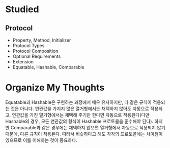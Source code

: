 # Studied

## Protocol
- Property, Method, Initializer
- Protocol Types
- Protocol Composition
- Optional Requirements
- Extension
- Equatable, Hashable, Comparable

# Organize My Thoughts 
Equatable과 Hashable은 구현하는 과정에서 매우 유사하지만, 다 같은 규칙이 적용되는 것은 아니다. 연관값을 가지지 않은 열거형에서는 채택하지 않아도 자동으로 적용되고, 연관값을 가진 열거형에서는 채택해 주기만 한다면 자동으로 적용된다(다만 Hashable의 경우, 모든 연관값의 형식이 Hashable 프로토콜을 준수해야 된다). 하지만 Comparable과 같은 경우에는 채택하지 않으면 열거형에서 자동으로 적용되지 않기 때문에, 다른 규칙이 적용된다. 따라서 비슷하다고 해도 각각의 프로토콜에는 차이점이 있으므로 이를 이해하는 것이 중요하다.
